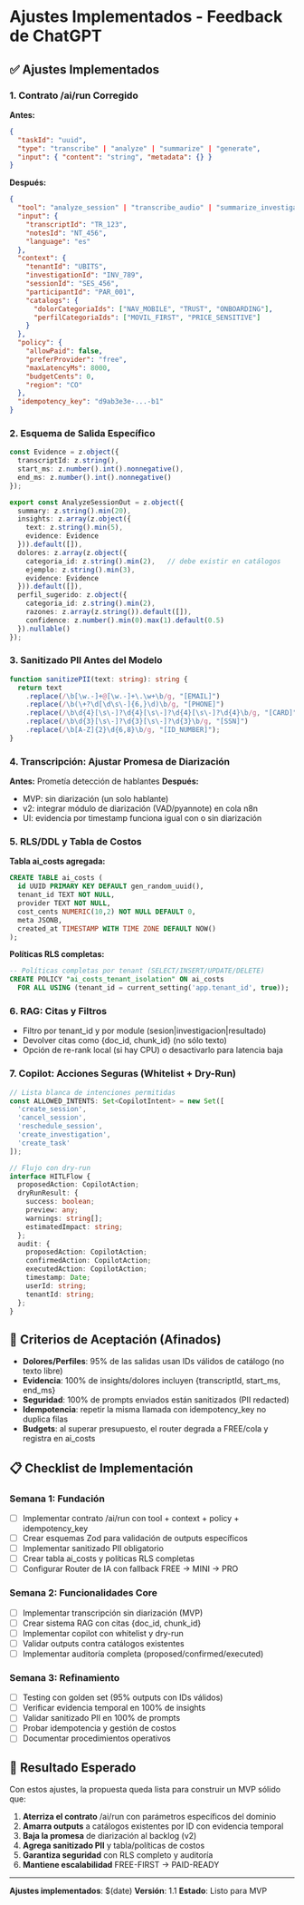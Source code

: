 # Ajustes Implementados - Feedback de ChatGPT

## ✅ Ajustes Implementados

### 1. Contrato /ai/run Corregido

**Antes:**
```json
{
  "taskId": "uuid",
  "type": "transcribe" | "analyze" | "summarize" | "generate",
  "input": { "content": "string", "metadata": {} }
}
```

**Después:**
```json
{
  "tool": "analyze_session" | "transcribe_audio" | "summarize_investigation" | "generate_profile" | "rag_query",
  "input": {
    "transcriptId": "TR_123",
    "notesId": "NT_456",
    "language": "es"
  },
  "context": {
    "tenantId": "UBITS",
    "investigationId": "INV_789",
    "sessionId": "SES_456",
    "participantId": "PAR_001",
    "catalogs": {
      "dolorCategoriaIds": ["NAV_MOBILE", "TRUST", "ONBOARDING"],
      "perfilCategoriaIds": ["MOVIL_FIRST", "PRICE_SENSITIVE"]
    }
  },
  "policy": {
    "allowPaid": false,
    "preferProvider": "free",
    "maxLatencyMs": 8000,
    "budgetCents": 0,
    "region": "CO"
  },
  "idempotency_key": "d9ab3e3e-...-b1"
}
```

### 2. Esquema de Salida Específico

```typescript
const Evidence = z.object({
  transcriptId: z.string(),
  start_ms: z.number().int().nonnegative(),
  end_ms: z.number().int().nonnegative()
});

export const AnalyzeSessionOut = z.object({
  summary: z.string().min(20),
  insights: z.array(z.object({
    text: z.string().min(5),
    evidence: Evidence
  })).default([]),
  dolores: z.array(z.object({
    categoria_id: z.string().min(2),   // debe existir en catálogos
    ejemplo: z.string().min(3),
    evidence: Evidence
  })).default([]),
  perfil_sugerido: z.object({
    categoria_id: z.string().min(2),
    razones: z.array(z.string()).default([]),
    confidence: z.number().min(0).max(1).default(0.5)
  }).nullable()
});
```

### 3. Sanitizado PII Antes del Modelo

```typescript
function sanitizePII(text: string): string {
  return text
    .replace(/\b[\w.-]+@[\w.-]+\.\w+\b/g, "[EMAIL]")
    .replace(/\b(\+?\d[\d\s\-]{6,}\d)\b/g, "[PHONE]")
    .replace(/\b\d{4}[\s\-]?\d{4}[\s\-]?\d{4}[\s\-]?\d{4}\b/g, "[CARD]")
    .replace(/\b\d{3}[\s\-]?\d{3}[\s\-]?\d{3}\b/g, "[SSN]")
    .replace(/\b[A-Z]{2}\d{6,8}\b/g, "[ID_NUMBER]");
}
```

### 4. Transcripción: Ajustar Promesa de Diarización

**Antes:** Prometía detección de hablantes
**Después:** 
- MVP: sin diarización (un solo hablante)
- v2: integrar módulo de diarización (VAD/pyannote) en cola n8n
- UI: evidencia por timestamp funciona igual con o sin diarización

### 5. RLS/DDL y Tabla de Costos

**Tabla ai_costs agregada:**
```sql
CREATE TABLE ai_costs (
  id UUID PRIMARY KEY DEFAULT gen_random_uuid(),
  tenant_id TEXT NOT NULL,
  provider TEXT NOT NULL,
  cost_cents NUMERIC(10,2) NOT NULL DEFAULT 0,
  meta JSONB,
  created_at TIMESTAMP WITH TIME ZONE DEFAULT NOW()
);
```

**Políticas RLS completas:**
```sql
-- Políticas completas por tenant (SELECT/INSERT/UPDATE/DELETE)
CREATE POLICY "ai_costs_tenant_isolation" ON ai_costs
  FOR ALL USING (tenant_id = current_setting('app.tenant_id', true));
```

### 6. RAG: Citas y Filtros

- Filtro por tenant_id y por module (sesion|investigacion|resultado)
- Devolver citas como {doc_id, chunk_id} (no sólo texto)
- Opción de re-rank local (si hay CPU) o desactivarlo para latencia baja

### 7. Copilot: Acciones Seguras (Whitelist + Dry-Run)

```typescript
// Lista blanca de intenciones permitidas
const ALLOWED_INTENTS: Set<CopilotIntent> = new Set([
  'create_session',
  'cancel_session',
  'reschedule_session',
  'create_investigation',
  'create_task'
]);

// Flujo con dry-run
interface HITLFlow {
  proposedAction: CopilotAction;
  dryRunResult: {
    success: boolean;
    preview: any;
    warnings: string[];
    estimatedImpact: string;
  };
  audit: {
    proposedAction: CopilotAction;
    confirmedAction: CopilotAction;
    executedAction: CopilotAction;
    timestamp: Date;
    userId: string;
    tenantId: string;
  };
}
```

## 🧪 Criterios de Aceptación (Afinados)

- **Dolores/Perfiles**: 95% de las salidas usan IDs válidos de catálogo (no texto libre)
- **Evidencia**: 100% de insights/dolores incluyen {transcriptId, start_ms, end_ms}
- **Seguridad**: 100% de prompts enviados están sanitizados (PII redacted)
- **Idempotencia**: repetir la misma llamada con idempotency_key no duplica filas
- **Budgets**: al superar presupuesto, el router degrada a FREE/cola y registra en ai_costs

## 📋 Checklist de Implementación

### Semana 1: Fundación
- [ ] Implementar contrato /ai/run con tool + context + policy + idempotency_key
- [ ] Crear esquemas Zod para validación de outputs específicos
- [ ] Implementar sanitizado PII obligatorio
- [ ] Crear tabla ai_costs y políticas RLS completas
- [ ] Configurar Router de IA con fallback FREE → MINI → PRO

### Semana 2: Funcionalidades Core
- [ ] Implementar transcripción sin diarización (MVP)
- [ ] Crear sistema RAG con citas {doc_id, chunk_id}
- [ ] Implementar copilot con whitelist y dry-run
- [ ] Validar outputs contra catálogos existentes
- [ ] Implementar auditoría completa (proposed/confirmed/executed)

### Semana 3: Refinamiento
- [ ] Testing con golden set (95% outputs con IDs válidos)
- [ ] Verificar evidencia temporal en 100% de insights
- [ ] Validar sanitizado PII en 100% de prompts
- [ ] Probar idempotencia y gestión de costos
- [ ] Documentar procedimientos operativos

## 🎯 Resultado Esperado

Con estos ajustes, la propuesta queda lista para construir un MVP sólido que:

1. **Aterriza el contrato** /ai/run con parámetros específicos del dominio
2. **Amarra outputs** a catálogos existentes por ID con evidencia temporal
3. **Baja la promesa** de diarización al backlog (v2)
4. **Agrega sanitizado PII** y tabla/políticas de costos
5. **Garantiza seguridad** con RLS completo y auditoría
6. **Mantiene escalabilidad** FREE-FIRST → PAID-READY

---

**Ajustes implementados**: $(date)
**Versión**: 1.1
**Estado**: Listo para MVP
